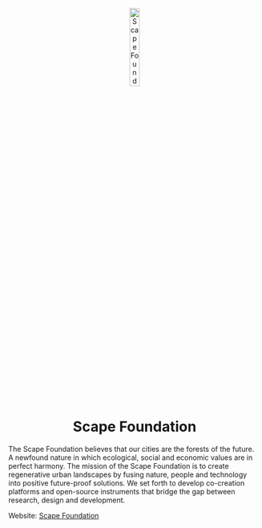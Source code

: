 <p align="center">
    <img src="https://scape-foundation.github.io/.assets/image/logo/scape_foundation-logo_dark.jpg" width="20%" height="20%" alt="Scape Foundation Logo">
</p>
<h1 align='center' style='border-bottom: none;'>Scape Foundation</h1>

The Scape Foundation believes that our cities are the forests of the future. A newfound nature in which ecological, social and economic values are in perfect harmony. The mission of the Scape Foundation is to create regenerative urban landscapes by fusing nature, people and technology into positive future-proof solutions. We set forth to develop co-creation platforms and open-source instruments that bridge the gap between research, design and development.

Website: [Scape Foundation](https://www.scape.foundation "Scape Foundation website")
